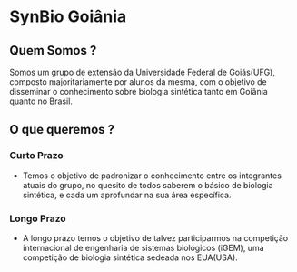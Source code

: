 SynBio Goiânia
==========

## Quem Somos ?
Somos um grupo de extensão da Universidade Federal de Goiás(UFG), composto majoritariamente por alunos da mesma,
com o objetivo de disseminar o conhecimento sobre biologia sintética tanto em Goiânia quanto no Brasil. 

## O que queremos ?

### Curto Prazo
* Temos o objetivo de padronizar o conhecimento entre os integrantes atuais do grupo, no quesito de todos saberem o básico de
biologia sintética, e cada um aprofundar na sua área específica.

### Longo Prazo
* A longo prazo temos o objetivo de talvez participarmos na competição internacional de engenharia de sistemas biológicos (iGEM), uma
competição de biologia sintética sedeada nos EUA(USA).
